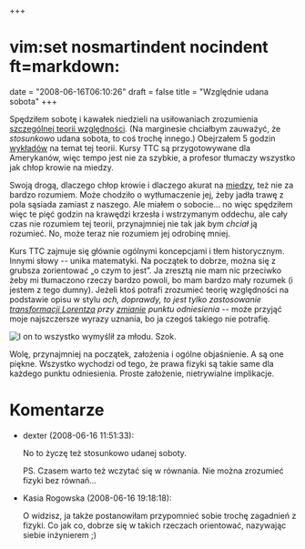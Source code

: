 +++
# vim:set nosmartindent nocindent ft=markdown:
date = "2008-06-16T06:10:26"
draft = false
title = "Względnie udana sobota"
+++

Spędziłem sobotę i kawałek niedzieli na usiłowaniach zrozumienia [szczególnej
teorii
względności](http://pl.wikipedia.org/wiki/Szczeg%C3%B3lna_teoria_wzgl%C4%99dno%C5%9Bci).
(Na marginesie chciałbym zauważyć, że _stosunkowo_ udana sobota, to coś trochę
innego.) Obejrzałem 5 godzin
[wykładów](http://www.teach12.com/ttcx/coursedesclong2.aspx?cid=153) na temat
tej teorii. Kursy TTC są przygotowywane dla Amerykanów, więc tempo jest nie za
szybkie, a profesor tłumaczy wszystko jak chłop krowie na miedzy.

Swoją drogą, dlaczego chłop krowie i dlaczego akurat na
[miedzy](http://pl.wikipedia.org/wiki/Miedza), też nie za bardzo rozumiem.  Może
chodziło o wytłumaczenie jej, żeby jadła trawę z pola sąsiada zamiast z naszego.
Ale miałem o sobocie... no więc spędziłem więc te pięć godzin na krawędzi
krzesła i wstrzymanym oddechu, ale cały czas nie rozumiem tej teorii,
przynajmniej nie tak jak bym _chciał_ ją rozumieć. No, może teraz nie rozumiem
jej odrobinę mniej.

Kurs TTC zajmuje się głównie ogólnymi koncepcjami i tłem historycznym. Innymi
słowy -- unika matematyki. Na początek to dobrze, można się z grubsza
zorientować „o czym to jest”. Ja zresztą nie mam nic przeciwko żeby mi
tłumaczono rzeczy bardzo powoli, bo mam bardzo mały rozumek (i jestem z tego
dumny). Jeżeli ktoś potrafi zrozumieć teorię względności na podstawie opisu
w stylu _ach, doprawdy, to jest tylko zastosowanie [transformacji
Lorentza](http://pl.wikipedia.org/wiki/Transformacja_Lorentza) przy
[zmianie](http://www.youtube.com/watch?v=C2VMO7pcWhg) punktu odniesienia_ \--
może przyjąć moje najszczersze wyrazy uznania, bo ja czegoś takiego nie
potrafię.

![I on to wszystko wymyślił za młodu.
Szok.](http://www.wired.com/images/article/full/2007/11/einstein_580x.jpg)

Wolę, przynajmniej na początek, założenia i ogólne objaśnienie. A są one piękne.
Wszystko wychodzi od tego, że prawa fizyki są takie same dla każdego punktu
odniesienia. Proste założenie, nietrywialne implikacje.

# Komentarze

* dexter (2008-06-16 11:51:33): <p>No to życzę też stosunkowo udanej soboty.</p>
  <p>PS. Czasem warto też wczytać się w równania. Nie można zrozumieć fizyki bez
  równań...</p>
* Kasia Rogowska (2008-06-16 19:18:18): <p>O widzisz, ja także postanowiłam
  przypomnieć sobie trochę zagadnień z fizyki. Co jak co, dobrze się w takich
  rzeczach orientować, nazywając siebie inżynierem ;)</p>
